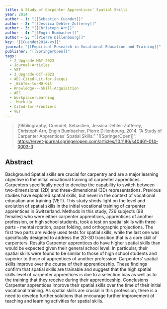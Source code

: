 ```yaml
---
title: A Study of Carpenter Apprentices’ Spatial Skills
year: 2014
author - 1: "[[Sebastien Cuendet]]"
author - 2: "[[Jessica Dehler-Zufferey]]"
author - 3: "[[Christoph Arn]]"
author - 4: "[[Engin Bumbacher]]"
author - 5: "[[Pierre Dillenbourg]]"
key: "[[Cuendet2014-vs]]"
journal: "[[Empirical Research in Vocational Education and Training]]"
publisher: "[[SpringerOpen]]"
tags:
  - 2_Upgrade-MAY-2023
  - Journal-Articles
  - VET
  - 3_Upgrade-OCT-2023
  - AEC-Cited-Lit-for-Jacqui
  - _BibTex-to-MD-Git
  - Knowledge---Skill-Acquisition
  - AEC
  - Workplace-Learning
  - _Mark-Up
  - Cited-for-Frontiers
  - VET
---
```


> [!Bibliography]
> Cuendet, Sebastien, Jessica Dehler-Zufferey, Christoph Arn, Engin Bumbacher, Pierre Dillenbourg. 2014. “A Study of Carpenter Apprentices’ Spatial Skills.” "[[SpringerOpen]]". https://ervet-journal.springeropen.com/articles/10.1186/s40461-014-0003-3

## Abstract
Background Spatial skills are crucial for carpentry and are a major learning objective in the initial vocational training of carpenter apprentices. Carpenters specifically need to develop the capability to switch between two-dimensional (2D) and three-dimensional (3D) representations. Previous studies have explored spatial skills, but never in the context of vocational education and training (VET). This study sheds light on the level and evolution of spatial skills in the initial vocational training of carpenter apprentices in Switzerland. Methods In this study, 726 subjects (98 females) who were either carpenter apprentices, apprentices of another profession, or high school students, took a test on spatial skills with three parts -  mental rotation, paper folding, and orthographic projections. The first two parts are widely used tests for spatial skills, while the last one was specifically designed to address the 2D-3D transition that is a core skill of carpenters. Results Carpenter apprentices do have higher spatial skills than would be expected given their general school level. In particular, their spatial skills were found to be similar to those of high school students and superior to those of apprentices of another profession. Carpenters’ spatial skills improve over the course of their apprenticeship. These findings confirm that spatial skills are trainable and suggest that the high spatial skills level of carpenter apprentices is due to a selection bias as well as to the training that they receive during their apprenticeship. Conclusions Carpenter apprentices improve their spatial skills over the time of their initial vocational training. As spatial skills are crucial in this profession, there is a need to develop further solutions that encourage further improvement of teaching and learning activities for spatial skills.